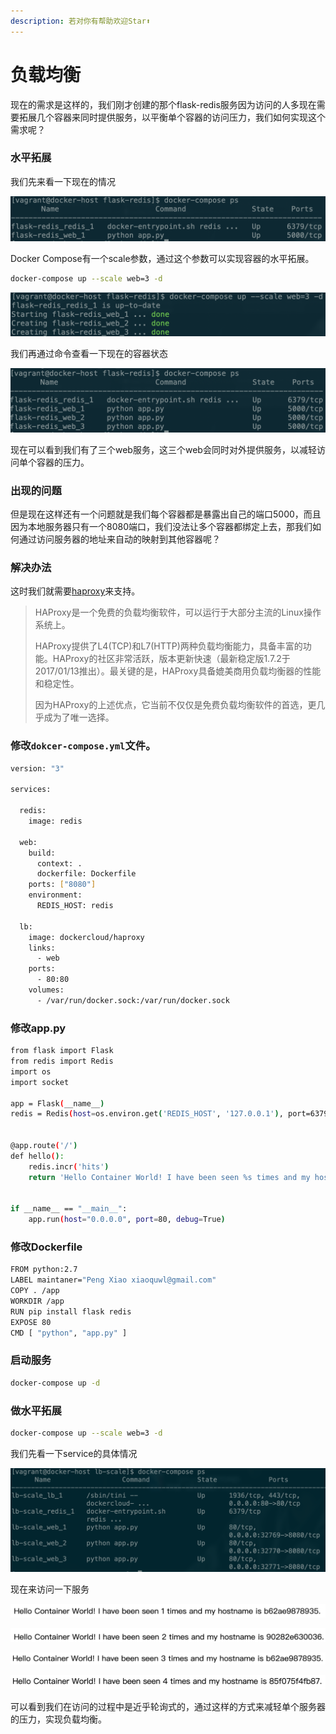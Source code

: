 ```yaml
---
description: 若对你有帮助欢迎Star⬆
---
```


# 负载均衡

现在的需求是这样的，我们刚才创建的那个flask-redis服务因为访问的人多现在需要拓展几个容器来同时提供服务，以平衡单个容器的访问压力，我们如何实现这个需求呢？

### 水平拓展

我们先来看一下现在的情况

![](../.gitbook/assets/docker-compose-ps.png)

Docker Compose有一个scale参数，通过这个参数可以实现容器的水平拓展。

```bash
docker-compose up --scale web=3 -d
```

![](../.gitbook/assets/docker-compose-scale.png)

我们再通过命令查看一下现在的容器状态

![](../.gitbook/assets/docker-compose-scale-ps.png)

现在可以看到我们有了三个web服务，这三个web会同时对外提供服务，以减轻访问单个容器的压力。

### 出现的问题

但是现在这样还有一个问题就是我们每个容器都是暴露出自己的端口5000，而且因为本地服务器只有一个8080端口，我们没法让多个容器都绑定上去，那我们如何通过访问服务器的地址来自动的映射到其他容器呢？

### 解决办法

这时我们就需要[haproxy](https://www.jianshu.com/p/c9f6d55288c0)来支持。

> HAProxy是一个免费的负载均衡软件，可以运行于大部分主流的Linux操作系统上。
>
> HAProxy提供了L4\(TCP\)和L7\(HTTP\)两种负载均衡能力，具备丰富的功能。HAProxy的社区非常活跃，版本更新快速（最新稳定版1.7.2于2017/01/13推出）。最关键的是，HAProxy具备媲美商用负载均衡器的性能和稳定性。
>
> 因为HAProxy的上述优点，它当前不仅仅是免费负载均衡软件的首选，更几乎成为了唯一选择。

### 修改`dokcer-compose.yml`文件。

```bash
version: "3"

services:

  redis:
    image: redis

  web:
    build:
      context: .
      dockerfile: Dockerfile
    ports: ["8080"]
    environment:
      REDIS_HOST: redis

  lb:
    image: dockercloud/haproxy
    links:
      - web
    ports:
      - 80:80
    volumes:
      - /var/run/docker.sock:/var/run/docker.sock 
```

### 修改app.py

```bash
from flask import Flask
from redis import Redis
import os
import socket

app = Flask(__name__)
redis = Redis(host=os.environ.get('REDIS_HOST', '127.0.0.1'), port=6379)


@app.route('/')
def hello():
    redis.incr('hits')
    return 'Hello Container World! I have been seen %s times and my hostname is %s.\n' % (redis.get('hits'),socket.gethostname())


if __name__ == "__main__":
    app.run(host="0.0.0.0", port=80, debug=True)
```

### 修改Dockerfile

```bash
FROM python:2.7
LABEL maintaner="Peng Xiao xiaoquwl@gmail.com"
COPY . /app
WORKDIR /app
RUN pip install flask redis
EXPOSE 80
CMD [ "python", "app.py" ]
```

### 启动服务

```bash
docker-compose up -d
```

### 做水平拓展

```bash
docker-compose up --scale web=3 -d
```

我们先看一下service的具体情况

![](../.gitbook/assets/haproxy-ps.png)

现在来访问一下服务

![](../.gitbook/assets/flask1.png)

![](../.gitbook/assets/flask2.png)

![](../.gitbook/assets/flask3.png)

![](../.gitbook/assets/flask4.png)

可以看到我们在访问的过程中是近乎轮询式的，通过这样的方式来减轻单个服务器的压力，实现负载均衡。

